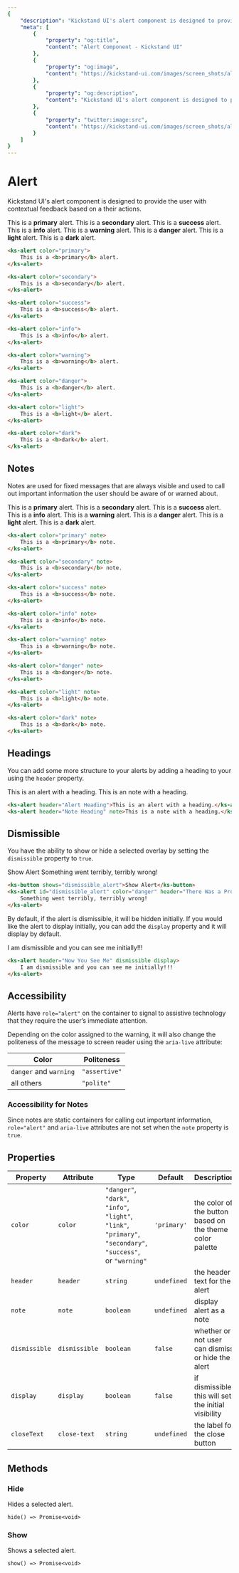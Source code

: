 ```yaml
---
{
    "description": "Kickstand UI's alert component is designed to provide the user with contextual feedback based on a their actions.",
    "meta": [
        {
            "property": "og:title",
            "content": "Alert Component - Kickstand UI"
        },
        {
            "property": "og:image",
            "content": "https://kickstand-ui.com/images/screen_shots/alert.png"
        },
        {
            "property": "og:description",
            "content": "Kickstand UI's alert component is designed to provide the user with contextual feedback based on a their actions."
        },
        {
            "property": "twitter:image:src",
            "content": "https://kickstand-ui.com/images/screen_shots/alert.png"
        }
    ]
}
---
```


# Alert

Kickstand UI's alert component is designed to provide the user with contextual feedback based on a their actions.

<div class="my-lg">
    <ks-alert color="primary" class="mb-md">
        This is a <b>primary</b> alert.
    </ks-alert>
    <ks-alert color="secondary" class="mb-md">
        This is a <b>secondary</b> alert.
    </ks-alert>
    <ks-alert color="success" class="mb-md">
        This is a <b>success</b> alert.
    </ks-alert>
    <ks-alert color="info" class="mb-md">
        This is a <b>info</b> alert.
    </ks-alert>
    <ks-alert color="warning" class="mb-md">
        This is a <b>warning</b> alert.
    </ks-alert>
    <ks-alert color="danger" class="mb-md">
        This is a <b>danger</b> alert.
    </ks-alert>
    <ks-alert color="light" class="mb-md">
        This is a <b>light</b> alert.
    </ks-alert>
    <ks-alert color="dark">
        This is a <b>dark</b> alert.
    </ks-alert>
</div>

```html
<ks-alert color="primary">
    This is a <b>primary</b> alert.
</ks-alert>

<ks-alert color="secondary">
    This is a <b>secondary</b> alert.
</ks-alert>

<ks-alert color="success">
    This is a <b>success</b> alert.
</ks-alert>

<ks-alert color="info">
    This is a <b>info</b> alert.
</ks-alert>

<ks-alert color="warning">
    This is a <b>warning</b> alert.
</ks-alert>

<ks-alert color="danger">
    This is a <b>danger</b> alert.
</ks-alert>

<ks-alert color="light">
    This is a <b>light</b> alert.
</ks-alert>

<ks-alert color="dark">
    This is a <b>dark</b> alert.
</ks-alert>
```

## Notes

Notes are used for fixed messages that are always visible and used to call out important information the user should be aware of or warned about.

<div class="my-lg">
    <ks-alert color="primary" note class="mb-md">
        This is a <b>primary</b> alert.
    </ks-alert>
    <ks-alert color="secondary" note class="mb-md">
        This is a <b>secondary</b> alert.
    </ks-alert>
    <ks-alert color="success" note class="mb-md">
        This is a <b>success</b> alert.
    </ks-alert>
    <ks-alert color="info" note class="mb-md">
        This is a <b>info</b> alert.
    </ks-alert>
    <ks-alert color="warning" note class="mb-md">
        This is a <b>warning</b> alert.
    </ks-alert>
    <ks-alert color="danger" note class="mb-md">
        This is a <b>danger</b> alert.
    </ks-alert>
    <ks-alert color="light" note class="mb-md">
        This is a <b>light</b> alert.
    </ks-alert>
    <ks-alert color="dark" note>
        This is a <b>dark</b> alert.
    </ks-alert>
</div>

```html
<ks-alert color="primary" note>
    This is a <b>primary</b> note.
</ks-alert>

<ks-alert color="secondary" note>
    This is a <b>secondary</b> note.
</ks-alert>

<ks-alert color="success" note>
    This is a <b>success</b> note.
</ks-alert>

<ks-alert color="info" note>
    This is a <b>info</b> note.
</ks-alert>

<ks-alert color="warning" note>
    This is a <b>warning</b> note.
</ks-alert>

<ks-alert color="danger" note>
    This is a <b>danger</b> note.
</ks-alert>

<ks-alert color="light" note>
    This is a <b>light</b> note.
</ks-alert>

<ks-alert color="dark" note>
    This is a <b>dark</b> note.
</ks-alert>
```

## Headings

You can add some more structure to your alerts by adding a heading to your using the `header` property.

<div class="my-xl">
    <ks-alert header="Alert Heading" class="mb-xl">This is an alert with a heading.</ks-alert>
    <ks-alert header="Note Heading" note>This is an note with a heading.</ks-alert>
</div>

```html
<ks-alert header="Alert Heading">This is an alert with a heading.</ks-alert>
<ks-alert header="Note Heading" note>This is a note with a heading.</ks-alert>
```

## Dismissible

You have the ability to show or hide a selected overlay by setting the `dismissible` property to `true`.

<div class="my-lg">
    <ks-button shows="dismissible_alert">Show Alert</ks-button>
    <ks-alert id="dismissible_alert" class="mt-xl" color="danger" header="There Was a Problem" dismissible>
        Something went terribly, terribly wrong!
    </ks-alert>
</div>

```html
<ks-button shows="dismissible_alert">Show Alert</ks-button>
<ks-alert id="dismissible_alert" color="danger" header="There Was a Problem" dismissible>
    Something went terribly, terribly wrong!
</ks-alert>
```

By default, if the alert is dismissible, it will be hidden initially. If you would like the alert to display initially, you can add the `display` property and it will display by default.

<div class="my-lg">
    <ks-alert header="Now You See Me" dismissible display>
        I am dismissible and you can see me initially!!!
    </ks-alert>
</div>

```html
<ks-alert header="Now You See Me" dismissible display>
    I am dismissible and you can see me initially!!!
</ks-alert>
```

## Accessibility

Alerts have `role="alert"` on the container to signal to assistive technology that they require the user’s immediate attention.

Depending on the color assigned to the warning, it will also change the politeness of the message to screen reader using the `aria-live` attribute:

| Color                  | Politeness    |
| ---------------------- | ------------- |
| `danger` and `warning` | `"assertive"` |
| all others             | `"polite"`    |

### Accessibility for Notes

Since notes are static containers for calling out important information, `role="alert"` and `aria-live` attributes are not set when the `note` property is `true`.

## Properties

| Property | Attribute | Type   | Default | Description |
| -------- | --------- | ------ | ------- | ----------- |
| `color`  | `color`   | `"danger"`, `"dark"`, `"info"`, `"light"`, `"link"`, `"primary"`, `"secondary"`, `"success"`, or `"warning"` | `'primary'` | the color of the button based on the theme color palette           |
| `header` | `header`  | `string`   | `undefined` | the header text for the alert            |
| `note`   | `note`    | `boolean`  | `undefined` | display alert as a note            |
| `dismissible`   | `dismissible`    | `boolean`  | `false` | whether or not user can dismiss or hide the alert            |
| `display`   | `display`    | `boolean`  | `false` | if dismissible this will set the initial visibility           |
| `closeText`   | `close-text`    | `string`  | `undefined` | the label for the close button            |

## Methods

### Hide

Hides a selected alert.

`hide() => Promise<void>`

### Show

Shows a selected alert.

`show() => Promise<void>`
